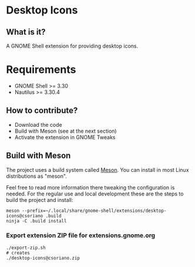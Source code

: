 # Desktop Icons
## What  is it?
A GNOME Shell extension for providing desktop icons.

# Requirements
* GNOME Shell >= 3.30
* Nautilus >= 3.30.4

## How to contribute?
* Download the code
* Build with Meson (see at the next section)
* Activate the extension in GNOME Tweaks

## Build with Meson
The project uses a build system called [Meson](https://mesonbuild.com/). You can install
in most Linux distributions as "meson".

Feel free to read more information there tweaking the configuration is needed.
For the regular use and local development these are the steps to build the
project and install:
```
meson --prefix=~/.local/share/gnome-shell/extensions/desktop-icons@csoriano .build
ninja -C .build install
```

### Export extension ZIP file for extensions.gnome.org
```
./export-zip.sh
# creates
./desktop-icons@csoriano.zip
```
